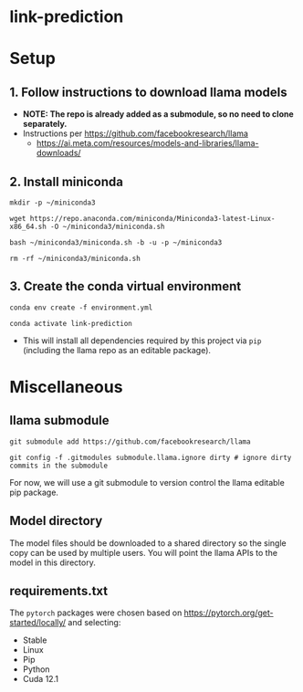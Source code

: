 # link-prediction

# Setup
## 1. Follow instructions to download llama models
- **NOTE: The repo is already added as a submodule, so no need to clone separately.**
- Instructions per https://github.com/facebookresearch/llama
  - https://ai.meta.com/resources/models-and-libraries/llama-downloads/

## 2. Install miniconda
`mkdir -p ~/miniconda3`

`wget https://repo.anaconda.com/miniconda/Miniconda3-latest-Linux-x86_64.sh -O ~/miniconda3/miniconda.sh`

`bash ~/miniconda3/miniconda.sh -b -u -p ~/miniconda3`

`rm -rf ~/miniconda3/miniconda.sh`

## 3. Create the conda virtual environment
`conda env create -f environment.yml`

`conda activate link-prediction`

- This will install all dependencies required by this project via `pip` (including the llama repo as an editable package).

# Miscellaneous
## llama submodule
`git submodule add https://github.com/facebookresearch/llama`

`git config -f .gitmodules submodule.llama.ignore dirty # ignore dirty commits in the submodule`

For now, we will use a git submodule to version control the llama editable pip package.

## Model directory
The model files should be downloaded to a shared directory so the single copy can be used by multiple users. You will point the llama APIs to the model in this directory.

## requirements.txt
The `pytorch` packages were chosen based on https://pytorch.org/get-started/locally/ and selecting:
- Stable
- Linux
- Pip
- Python
- Cuda 12.1
